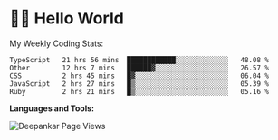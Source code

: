 # 👋🏽 Hello World 

<!--![Deepankar's github stats](https://github-readme-stats.vercel.app/api?username=Deep-Codes&count_private=true&show_icons=true&theme=radical)-->
My Weekly Coding Stats:

<!--START_SECTION:waka-->
```text
TypeScript   21 hrs 56 mins  ████████████░░░░░░░░░░░░░   48.08 % 
Other        12 hrs 7 mins   ██████▓░░░░░░░░░░░░░░░░░░   26.57 % 
CSS          2 hrs 45 mins   █▓░░░░░░░░░░░░░░░░░░░░░░░   06.04 % 
JavaScript   2 hrs 27 mins   █▒░░░░░░░░░░░░░░░░░░░░░░░   05.39 % 
Ruby         2 hrs 21 mins   █▒░░░░░░░░░░░░░░░░░░░░░░░   05.16 % 
```
<!--END_SECTION:waka-->

**Languages and Tools:**



<p align="left"> <img src="https://komarev.com/ghpvc/?username=Deep-Codes&label=Views&color=blue&style=plastic" alt="Deepankar Page Views" /> </p>
